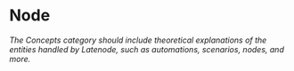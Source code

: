 # Node

_The Concepts category should include theoretical explanations of the entities handled by Latenode, such as automations, scenarios, nodes, and more._
